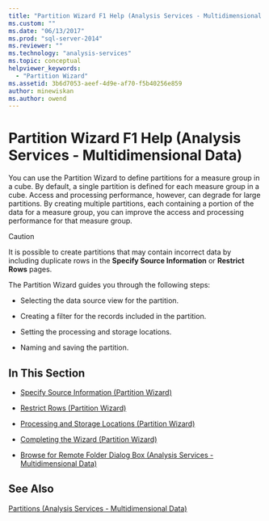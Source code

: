 ```yaml
---
title: "Partition Wizard F1 Help (Analysis Services - Multidimensional Data) | Microsoft Docs"
ms.custom: ""
ms.date: "06/13/2017"
ms.prod: "sql-server-2014"
ms.reviewer: ""
ms.technology: "analysis-services"
ms.topic: conceptual
helpviewer_keywords: 
  - "Partition Wizard"
ms.assetid: 3b6d7053-aeef-4d9e-af70-f5b40256e859
author: minewiskan
ms.author: owend
---
```

# Partition Wizard F1 Help (Analysis Services - Multidimensional Data)
  You can use the Partition Wizard to define partitions for a measure group in a cube. By default, a single partition is defined for each measure group in a cube. Access and processing performance, however, can degrade for large partitions. By creating multiple partitions, each containing a portion of the data for a measure group, you can improve the access and processing performance for that measure group.  
  
> [!CAUTION]  
>  It is possible to create partitions that may contain incorrect data by including duplicate rows in the **Specify Source Information** or **Restrict Rows** pages.  
  
 The Partition Wizard guides you through the following steps:  
  
-   Selecting the data source view for the partition.  
  
-   Creating a filter for the records included in the partition.  
  
-   Setting the processing and storage locations.  
  
-   Naming and saving the partition.  
  
## In This Section  
  
-   [Specify Source Information &#40;Partition Wizard&#41;](specify-source-information-partition-wizard.md)  
  
-   [Restrict Rows &#40;Partition Wizard&#41;](restrict-rows-partition-wizard.md)  
  
-   [Processing and Storage Locations &#40;Partition Wizard&#41;](processing-and-storage-locations-partition-wizard.md)  
  
-   [Completing the Wizard &#40;Partition Wizard&#41;](completing-the-wizard-partition-wizard.md)  
  
-   [Browse for Remote Folder Dialog Box &#40;Analysis Services - Multidimensional Data&#41;](browse-for-remote-folder-dialog-box-analysis-services-multidimensional-data.md)  
  
## See Also  
 [Partitions &#40;Analysis Services - Multidimensional Data&#41;](multidimensional-models-olap-logical-cube-objects/partitions-analysis-services-multidimensional-data.md)  
  
  

